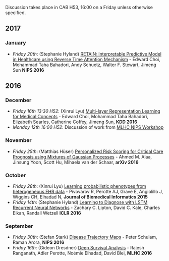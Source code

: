 Discussion takes place in CAB H53, 16:00 on a Friday unless otherwise specified.

## 2017

### January

- *Friday 20th*: (Stephanie Hyland) [ RETAIN: Interpretable Predictive Model in Healthcare using Reverse Time Attention Mechanism](http://arxiv.org/abs/1608.05745) - Edward Choi, Mohammad Taha Bahadori, Andy Schuetz, Walter F. Stewart, Jimeng Sun **NIPS 2016**

## 2016

### December

- *Friday 16th 13:30 H52*: (Xinrui Lyu) [Multi-layer Representation Learning for Medical Concepts](https://arxiv.org/abs/1602.05568) - Edward Choi, Mohammad Taha Bahadori, Elizabeth Searles, Catherine Coffey, Jimeng Sun, **KDD 2016**  
- *Monday 12th 16:00 H52*: Discussion of work from [MLHC NIPS Workshop](http://www.nipsml4hc.ws/)

### November

- *Friday 25th*: (Matthias Hüser) [Personalized Risk Scoring for Critical Care Prognosis using Mixtures of Gaussian Processes](https://arxiv.org/abs/1610.08853) - Ahmed M. Alaa, Jinsung Yoon, Scott Hu, Mihaela van der Schaar, **arXiv 2016**

### October
- *Friday 28th*: (Xinrui Lyu) [Learning probabilistic phenotypes from heterogeneous EHR data](http://www.ncbi.nlm.nih.gov/pubmed/26464024) - Pivovarov R, Perotte AJ, Grave E, Angiolillo J, Wiggins CH, Elhadad N, **Journal of Biomedical Informatics 2015**
- *Friday 14th*: (Stephanie Hyland) [Learning to Diagnose with LSTM Recurrent Neural Networks](https://arxiv.org/abs/1511.03677) - Zachary C. Lipton, David C. Kale, Charles Elkan, Randall Wetzell **ICLR 2016**
  
### September
- *Friday 30th*: (Stefan Stark) [Disease Trajectory Maps](https://arxiv.org/abs/1606.09184) - Peter Schulam, Raman Arora, **NIPS 2016**
- *Friday 16th*: (Gideon Dresdner) [Deep Survival Analysis](https://arxiv.org/abs/1608.02158) - Rajesh Ranganath, Adler Perotte, Noémie Elhadad, David Blei, **MLHC 2016**
